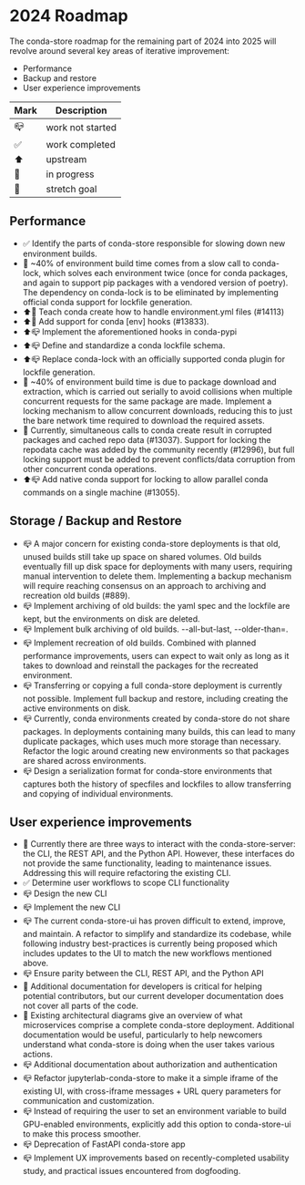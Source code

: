 # 2024 Roadmap

The conda-store roadmap for the remaining part of 2024 into 2025 will revolve around several key areas of iterative improvement:

- Performance
- Backup and restore
- User experience improvements

| Mark | Description      |
| ---- | ---------------- |
| 📪   | work not started |
| ✅   | work completed   |
| ⬆️   | upstream         |
| 🏃   | in progress      |
| 💪   | stretch goal     |


## Performance
- ✅ Identify the parts of conda-store responsible for slowing down new environment builds.
- 🏃 ~40% of environment build time comes from a slow call to conda-lock, which solves each environment twice (once for conda packages, and again to support pip packages with a vendored version of poetry). The dependency on conda-lock is to be eliminated by implementing official conda support for lockfile generation.
- ⬆️🏃 Teach conda create  how to handle environment.yml files (#14113)
- ⬆️🏃 Add support for conda [env] hooks (#13833).
- ⬆️📪 Implement the aforementioned hooks in conda-pypi
- ⬆️📪 Define and standardize a conda lockfile schema.
- ⬆️📪 Replace conda-lock with an officially supported conda plugin for lockfile generation.
- 🏃 ~40% of environment build time is due to package download and extraction, which is carried out serially to avoid collisions when multiple concurrent requests for the same package are made. Implement a locking mechanism to allow concurrent downloads, reducing this to just the bare network time required to download the required assets.
- 🏃 Currently, simultaneous calls to conda create result in corrupted packages and cached repo data (#13037). Support for locking the repodata cache was added by the community recently (#12996), but full locking support must be added to prevent conflicts/data corruption from other concurrent conda operations.
- ⬆️📪 Add native conda support for locking to allow parallel conda commands on a single machine (#13055).

## Storage / Backup and Restore

- 📪 A major concern for existing conda-store deployments is that old, unused builds still take up space on shared volumes. Old builds eventually fill up disk space for deployments with many users, requiring manual intervention to delete them. Implementing a backup mechanism will require reaching consensus on an approach to archiving and recreation old builds (#889).
- 📪 Implement archiving of old builds: the yaml spec and the lockfile are kept, but the environments on disk are deleted.
- 📪 Implement bulk archiving of old builds. --all-but-last, --older-than=<date>.
- 📪 Implement recreation of old builds. Combined with planned performance improvements, users can expect to wait only as long as it takes to download and reinstall the packages for the recreated environment.
- 📪 Transferring or copying a full conda-store deployment is currently not possible. Implement full backup and restore, including creating the active environments on disk.
- 📪 Currently, conda environments created by conda-store do not share packages. In deployments containing many builds, this can lead to many duplicate packages, which uses much more storage than necessary. Refactor the logic around creating new environments so that packages are shared across environments.
- 📪 Design a serialization format for conda-store environments that captures both the history of specfiles and lockfiles to allow transferring and copying of individual environments.

## User experience improvements

- 🏃 Currently there are three ways to interact with the conda-store-server: the CLI, the REST API, and the Python API. However, these interfaces do not provide the same functionality, leading to maintenance issues. Addressing this will require refactoring the existing CLI.
- ✅ Determine user workflows to scope CLI functionality
- 📪 Design the new CLI
- 📪 Implement the new CLI
- 📪 The current conda-store-ui has proven difficult to extend, improve, and maintain. A refactor to simplify and standardize its codebase, while following industry best-practices is currently being proposed which includes updates to the UI to match the new workflows mentioned above.
- 📪 Ensure parity between the CLI, REST API, and the Python API
- 🏃 Additional documentation for developers is critical for helping potential contributors, but our current developer documentation does not cover all parts of the code.
- 🏃 Existing architectural diagrams give an overview of what microservices comprise a complete conda-store deployment. Additional documentation would be useful, particularly to help newcomers understand what conda-store is doing when the user takes various actions.
- 📪 Additional documentation about authorization and authentication
- 📪 Refactor jupyterlab-conda-store to make it a simple iframe of the existing UI, with cross-iframe messages + URL query parameters for communication and customization.
- 📪 Instead of requiring the user to set an environment variable to build GPU-enabled environments, explicitly add this option to conda-store-ui to make this process smoother.
- 📪 Deprecation of FastAPI conda-store app
- 📪 Implement UX improvements based on recently-completed usability study, and practical issues encountered from dogfooding.
